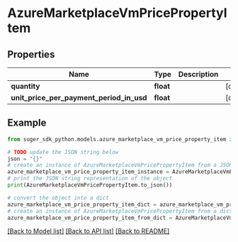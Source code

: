 # AzureMarketplaceVmPricePropertyItem


## Properties

Name | Type | Description | Notes
------------ | ------------- | ------------- | -------------
**quantity** | **float** |  | [optional] 
**unit_price_per_payment_period_in_usd** | **float** |  | [optional] 

## Example

```python
from suger_sdk_python.models.azure_marketplace_vm_price_property_item import AzureMarketplaceVmPricePropertyItem

# TODO update the JSON string below
json = "{}"
# create an instance of AzureMarketplaceVmPricePropertyItem from a JSON string
azure_marketplace_vm_price_property_item_instance = AzureMarketplaceVmPricePropertyItem.from_json(json)
# print the JSON string representation of the object
print(AzureMarketplaceVmPricePropertyItem.to_json())

# convert the object into a dict
azure_marketplace_vm_price_property_item_dict = azure_marketplace_vm_price_property_item_instance.to_dict()
# create an instance of AzureMarketplaceVmPricePropertyItem from a dict
azure_marketplace_vm_price_property_item_from_dict = AzureMarketplaceVmPricePropertyItem.from_dict(azure_marketplace_vm_price_property_item_dict)
```
[[Back to Model list]](../README.md#documentation-for-models) [[Back to API list]](../README.md#documentation-for-api-endpoints) [[Back to README]](../README.md)


